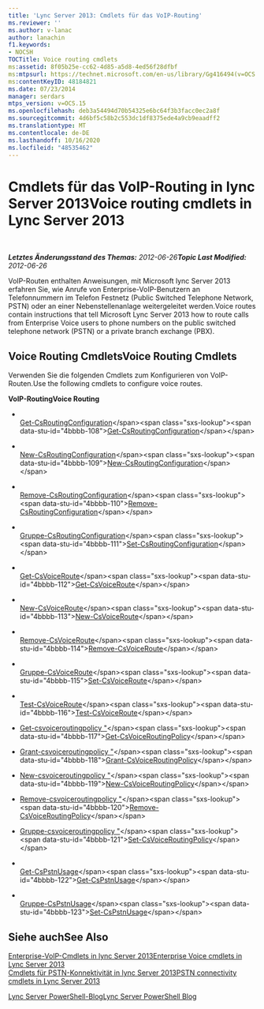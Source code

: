 ```yaml
---
title: 'Lync Server 2013: Cmdlets für das VoIP-Routing'
ms.reviewer: ''
ms.author: v-lanac
author: lanachin
f1.keywords:
- NOCSH
TOCTitle: Voice routing cmdlets
ms:assetid: 8f05b25e-cc62-4d85-a5d8-4ed56f28dfbf
ms:mtpsurl: https://technet.microsoft.com/en-us/library/Gg416494(v=OCS.15)
ms:contentKeyID: 48184821
ms.date: 07/23/2014
manager: serdars
mtps_version: v=OCS.15
ms.openlocfilehash: deb3a54494d70b54325e6bc64f3b3facc0ec2a8f
ms.sourcegitcommit: 4d6bf5c58b2c553dc1df8375ede4a9cb9eaadff2
ms.translationtype: MT
ms.contentlocale: de-DE
ms.lasthandoff: 10/16/2020
ms.locfileid: "48535462"
---
```

# <a name="voice-routing-cmdlets-in-lync-server-2013"></a><span data-ttu-id="4bbbb-102">Cmdlets für das VoIP-Routing in lync Server 2013</span><span class="sxs-lookup"><span data-stu-id="4bbbb-102">Voice routing cmdlets in Lync Server 2013</span></span>

<div data-xmlns="http://www.w3.org/1999/xhtml">

<div class="topic" data-xmlns="http://www.w3.org/1999/xhtml" data-msxsl="urn:schemas-microsoft-com:xslt" data-cs="https://msdn.microsoft.com/">

<div data-asp="https://msdn2.microsoft.com/asp">



</div>

<div id="mainSection">

<div id="mainBody">

<span> </span>

<span data-ttu-id="4bbbb-103">_**Letztes Änderungsstand des Themas:** 2012-06-26_</span><span class="sxs-lookup"><span data-stu-id="4bbbb-103">_**Topic Last Modified:** 2012-06-26_</span></span>

<span data-ttu-id="4bbbb-104">VoIP-Routen enthalten Anweisungen, mit Microsoft lync Server 2013 erfahren Sie, wie Anrufe von Enterprise-VoIP-Benutzern an Telefonnummern im Telefon Festnetz (Public Switched Telephone Network, PSTN) oder an einer Nebenstellenanlage weitergeleitet werden.</span><span class="sxs-lookup"><span data-stu-id="4bbbb-104">Voice routes contain instructions that tell Microsoft Lync Server 2013 how to route calls from Enterprise Voice users to phone numbers on the public switched telephone network (PSTN) or a private branch exchange (PBX).</span></span>

<div>

## <a name="voice-routing-cmdlets"></a><span data-ttu-id="4bbbb-105">Voice Routing Cmdlets</span><span class="sxs-lookup"><span data-stu-id="4bbbb-105">Voice Routing Cmdlets</span></span>

<span data-ttu-id="4bbbb-106">Verwenden Sie die folgenden Cmdlets zum Konfigurieren von VoIP-Routen.</span><span class="sxs-lookup"><span data-stu-id="4bbbb-106">Use the following cmdlets to configure voice routes.</span></span>

<span data-ttu-id="4bbbb-107">**VoIP-Routing**</span><span class="sxs-lookup"><span data-stu-id="4bbbb-107">**Voice Routing**</span></span>

  - <span></span>  
    <span data-ttu-id="4bbbb-108">[Get-CsRoutingConfiguration](https://technet.microsoft.com/library/Gg425851(v=OCS.15))</span><span class="sxs-lookup"><span data-stu-id="4bbbb-108">[Get-CsRoutingConfiguration](https://technet.microsoft.com/library/Gg425851(v=OCS.15))</span></span>

  - <span></span>  
    <span data-ttu-id="4bbbb-109">[New-CsRoutingConfiguration](https://technet.microsoft.com/library/Gg399056(v=OCS.15))</span><span class="sxs-lookup"><span data-stu-id="4bbbb-109">[New-CsRoutingConfiguration](https://technet.microsoft.com/library/Gg399056(v=OCS.15))</span></span>

  - <span></span>  
    <span data-ttu-id="4bbbb-110">[Remove-CsRoutingConfiguration](https://technet.microsoft.com/library/Gg398643(v=OCS.15))</span><span class="sxs-lookup"><span data-stu-id="4bbbb-110">[Remove-CsRoutingConfiguration](https://technet.microsoft.com/library/Gg398643(v=OCS.15))</span></span>

  - <span></span>  
    <span data-ttu-id="4bbbb-111">[Gruppe-CsRoutingConfiguration](https://technet.microsoft.com/library/Gg412811(v=OCS.15))</span><span class="sxs-lookup"><span data-stu-id="4bbbb-111">[Set-CsRoutingConfiguration](https://technet.microsoft.com/library/Gg412811(v=OCS.15))</span></span>

<!-- end list -->

  - <span></span>  
    <span data-ttu-id="4bbbb-112">[Get-CsVoiceRoute](https://technet.microsoft.com/library/Gg425926(v=OCS.15))</span><span class="sxs-lookup"><span data-stu-id="4bbbb-112">[Get-CsVoiceRoute](https://technet.microsoft.com/library/Gg425926(v=OCS.15))</span></span>

  - <span></span>  
    <span data-ttu-id="4bbbb-113">[New-CsVoiceRoute](https://technet.microsoft.com/library/Gg398197(v=OCS.15))</span><span class="sxs-lookup"><span data-stu-id="4bbbb-113">[New-CsVoiceRoute](https://technet.microsoft.com/library/Gg398197(v=OCS.15))</span></span>

  - <span></span>  
    <span data-ttu-id="4bbbb-114">[Remove-CsVoiceRoute](https://technet.microsoft.com/library/Gg398468(v=OCS.15))</span><span class="sxs-lookup"><span data-stu-id="4bbbb-114">[Remove-CsVoiceRoute](https://technet.microsoft.com/library/Gg398468(v=OCS.15))</span></span>

  - <span></span>  
    <span data-ttu-id="4bbbb-115">[Gruppe-CsVoiceRoute](https://technet.microsoft.com/library/Gg412893(v=OCS.15))</span><span class="sxs-lookup"><span data-stu-id="4bbbb-115">[Set-CsVoiceRoute](https://technet.microsoft.com/library/Gg412893(v=OCS.15))</span></span>

  - <span></span>  
    <span data-ttu-id="4bbbb-116">[Test-CsVoiceRoute](https://technet.microsoft.com/library/Gg425873(v=OCS.15))</span><span class="sxs-lookup"><span data-stu-id="4bbbb-116">[Test-CsVoiceRoute](https://technet.microsoft.com/library/Gg425873(v=OCS.15))</span></span>

<!-- end list -->

  - <span data-ttu-id="4bbbb-117">[Get-csvoiceroutingpolicy "](https://technet.microsoft.com/library/JJ204940(v=OCS.15))</span><span class="sxs-lookup"><span data-stu-id="4bbbb-117">[Get-CsVoiceRoutingPolicy](https://technet.microsoft.com/library/JJ204940(v=OCS.15))</span></span>

  - <span data-ttu-id="4bbbb-118">[Grant-csvoiceroutingpolicy "](https://technet.microsoft.com/library/JJ205141(v=OCS.15))</span><span class="sxs-lookup"><span data-stu-id="4bbbb-118">[Grant-CsVoiceRoutingPolicy](https://technet.microsoft.com/library/JJ205141(v=OCS.15))</span></span>

  - <span data-ttu-id="4bbbb-119">[New-csvoiceroutingpolicy "](https://technet.microsoft.com/library/JJ205135(v=OCS.15))</span><span class="sxs-lookup"><span data-stu-id="4bbbb-119">[New-CsVoiceRoutingPolicy](https://technet.microsoft.com/library/JJ205135(v=OCS.15))</span></span>

  - <span data-ttu-id="4bbbb-120">[Remove-csvoiceroutingpolicy "](https://technet.microsoft.com/library/JJ204799(v=OCS.15))</span><span class="sxs-lookup"><span data-stu-id="4bbbb-120">[Remove-CsVoiceRoutingPolicy](https://technet.microsoft.com/library/JJ204799(v=OCS.15))</span></span>

  - <span data-ttu-id="4bbbb-121">[Gruppe-csvoiceroutingpolicy "](https://technet.microsoft.com/library/JJ205313(v=OCS.15))</span><span class="sxs-lookup"><span data-stu-id="4bbbb-121">[Set-CsVoiceRoutingPolicy](https://technet.microsoft.com/library/JJ205313(v=OCS.15))</span></span>

<!-- end list -->

  - <span></span>  
    <span data-ttu-id="4bbbb-122">[Get-CsPstnUsage](https://technet.microsoft.com/library/Gg412734(v=OCS.15))</span><span class="sxs-lookup"><span data-stu-id="4bbbb-122">[Get-CsPstnUsage](https://technet.microsoft.com/library/Gg412734(v=OCS.15))</span></span>

  - <span></span>  
    <span data-ttu-id="4bbbb-123">[Gruppe-CsPstnUsage](https://technet.microsoft.com/library/Gg399069(v=OCS.15))</span><span class="sxs-lookup"><span data-stu-id="4bbbb-123">[Set-CsPstnUsage](https://technet.microsoft.com/library/Gg399069(v=OCS.15))</span></span>

</div>

<div>

## <a name="see-also"></a><span data-ttu-id="4bbbb-124">Siehe auch</span><span class="sxs-lookup"><span data-stu-id="4bbbb-124">See Also</span></span>


[<span data-ttu-id="4bbbb-125">Enterprise-VoIP-Cmdlets in lync Server 2013</span><span class="sxs-lookup"><span data-stu-id="4bbbb-125">Enterprise Voice cmdlets in Lync Server 2013</span></span>](lync-server-2013-enterprise-voice-cmdlets.md)  
[<span data-ttu-id="4bbbb-126">Cmdlets für PSTN-Konnektivität in lync Server 2013</span><span class="sxs-lookup"><span data-stu-id="4bbbb-126">PSTN connectivity cmdlets in Lync Server 2013</span></span>](lync-server-2013-pstn-connectivity-cmdlets.md)  


[<span data-ttu-id="4bbbb-127">Lync Server PowerShell-Blog</span><span class="sxs-lookup"><span data-stu-id="4bbbb-127">Lync Server PowerShell Blog</span></span>](https://go.microsoft.com/fwlink/p/?linkid=203150)  
  

</div>

</div>

<span> </span>

</div>

</div>

</div>

